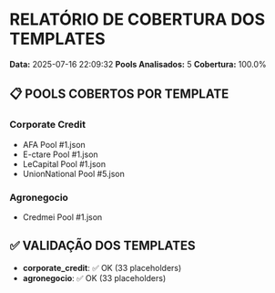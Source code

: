 # RELATÓRIO DE COBERTURA DOS TEMPLATES

**Data:** 2025-07-16 22:09:32
**Pools Analisados:** 5
**Cobertura:** 100.0%

## 📋 POOLS COBERTOS POR TEMPLATE
### Corporate Credit
- AFA Pool #1.json
- E-ctare Pool #1.json
- LeCapital Pool #1.json
- UnionNational Pool #5.json

### Agronegocio
- Credmei Pool #1.json

## ✅ VALIDAÇÃO DOS TEMPLATES
- **corporate_credit**: ✅ OK (33 placeholders)
- **agronegocio**: ✅ OK (33 placeholders)